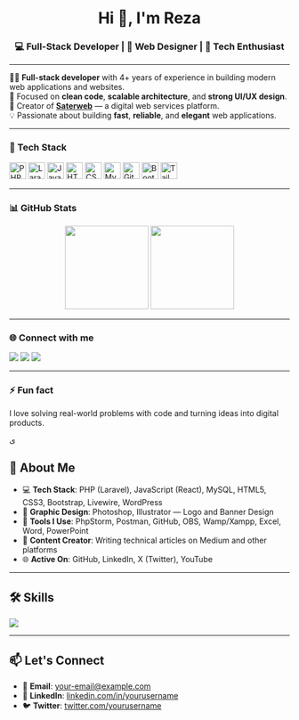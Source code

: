 <h1 align="center">Hi 👋, I'm Reza</h1>
<h3 align="center">💻 Full-Stack Developer | 🎨 Web Designer | 🚀 Tech Enthusiast</h3>

---

👨‍💻 **Full-stack developer** with 4+ years of experience in building modern web applications and websites.  
🎯 Focused on **clean code**, **scalable architecture**, and **strong UI/UX design**.  
🚀 Creator of [**Saterweb**](https://saterweb.com) — a digital web services platform.  
💡 Passionate about building **fast**, **reliable**, and **elegant** web applications.

---

### 🧰 Tech Stack  
<p align="left">
  <img src="https://cdn.jsdelivr.net/gh/devicons/devicon/icons/php/php-original.svg" height="30" alt="PHP" />
  <img src="https://cdn.jsdelivr.net/gh/devicons/devicon/icons/laravel/laravel-plain.svg" height="30" alt="Laravel" />
  <img src="https://cdn.jsdelivr.net/gh/devicons/devicon/icons/javascript/javascript-original.svg" height="30" alt="JavaScript" />
  <img src="https://cdn.jsdelivr.net/gh/devicons/devicon/icons/html5/html5-original.svg" height="30" alt="HTML5" />
  <img src="https://cdn.jsdelivr.net/gh/devicons/devicon/icons/css3/css3-original.svg" height="30" alt="CSS3" />
  <img src="https://cdn.jsdelivr.net/gh/devicons/devicon/icons/mysql/mysql-original.svg" height="30" alt="MySQL" />
  <img src="https://cdn.jsdelivr.net/gh/devicons/devicon/icons/github/github-original.svg" height="30" alt="GitHub" />
  <img src="https://cdn.jsdelivr.net/gh/devicons/devicon/icons/bootstrap/bootstrap-original.svg" height="30" alt="Bootstrap" />
  <img src="https://cdn.jsdelivr.net/gh/devicons/devicon/icons/tailwindcss/tailwindcss-plain.svg" height="30" alt="TailwindCSS" />
</p>

---

### 📊 GitHub Stats  
<p align="center">
  <img src="https://github-readme-stats.vercel.app/api?username=reza-username&show_icons=true&theme=radical" height="150" />
  <img src="https://github-readme-streak-stats.herokuapp.com/?user=reza-username&theme=radical" height="150" />
</p>

---

### 🌐 Connect with me  
<p align="left">
  <a href="https://saterweb.com" target="_blank"><img src="https://img.shields.io/badge/Website-000?style=for-the-badge&logo=Google-Chrome&logoColor=white" /></a>
  <a href="mailto:your@email.com"><img src="https://img.shields.io/badge/Email-D14836?style=for-the-badge&logo=gmail&logoColor=white" /></a>
  <a href="https://linkedin.com/in/your-linkedin" target="_blank"><img src="https://img.shields.io/badge/LinkedIn-0077B5?style=for-the-badge&logo=linkedin&logoColor=white" /></a>
</p>

---

### ⚡ Fun fact  
I love solving real-world problems with code and turning ideas into digital products.

ی

## 🚀 About Me

- 💻 **Tech Stack**: PHP (Laravel), JavaScript (React), MySQL, HTML5, CSS3, Bootstrap, Livewire, WordPress  
- 🎨 **Graphic Design**: Photoshop, Illustrator — Logo and Banner Design  
- 🔧 **Tools I Use**: PhpStorm, Postman, GitHub, OBS, Wamp/Xampp, Excel, Word, PowerPoint  
- 📝 **Content Creator**: Writing technical articles on Medium and other platforms  
- 🌐 **Active On**: GitHub, LinkedIn, X (Twitter), YouTube  

---

## 🛠️ Skills

<p align="left">
  <a href="https://skillicons.dev">
    <img src="https://skillicons.dev/icons?i=php,laravel,react,js,html,css,bootstrap,mysql,wordpress,postman,figma,photoshop,illustrator" />
  </a>
</p>


---

## 📫 Let's Connect

- 📧 **Email**: your-email@example.com  
- 💼 **LinkedIn**: [linkedin.com/in/yourusername](https://linkedin.com/in/yourusername)  
- 🐦 **Twitter**: [twitter.com/yourusername](https://twitter.com/yourusername)

